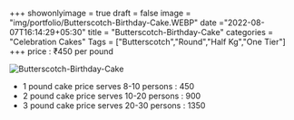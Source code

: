 +++
showonlyimage = true
draft = false
image = "img/portfolio/Butterscotch-Birthday-Cake.WEBP"
date ="2022-08-07T16:14:29+05:30"
title = "Butterscotch-Birthday-Cake"
categories = "Celebration Cakes"
Tags = ["Butterscotch","Round","Half Kg","One Tier"]
+++
price : ₹450 per pound
<!--more-->
![Butterscotch-Birthday-Cake](/img/portfolio/Butterscotch-Birthday-Cake.WEBP)
* 1 pound cake price serves 8-10 persons : 450
* 2 pound cake price serves 10-20 persons : 900
* 3 pound cake price serves 20-30 persons : 1350
